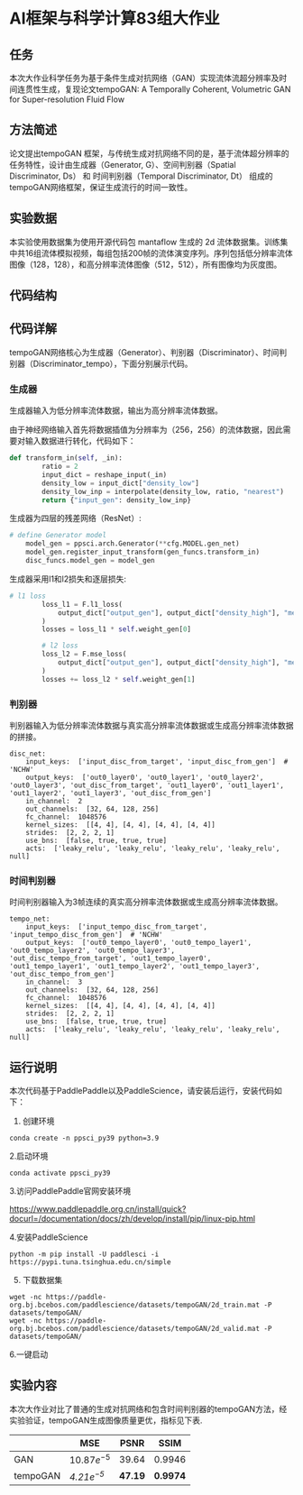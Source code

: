 # AI框架与科学计算83组大作业

## 任务

本次大作业科学任务为基于条件生成对抗网络（GAN）实现流体流超分辨率及时间连贯性生成，复现论文tempoGAN: A Temporally Coherent, Volumetric GAN for Super-resolution Fluid Flow

## 方法简述

论文提出tempoGAN 框架，与传统生成对抗网络不同的是，基于流体超分辨率的任务特性，设计由生成器（Generator, G）、空间判别器（Spatial Discriminator, Ds） 和 时间判别器（Temporal Discriminator, Dt） 组成的tempoGAN网络框架，保证生成流行的时间一致性。

## 实验数据

本实验使用数据集为使用开源代码包 mantaflow 生成的 2d 流体数据集。训练集中共16组流体模拟视频，每组包括200帧的流体演变序列。序列包括低分辨率流体图像（128，128），和高分辨率流体图像（512，512），所有图像均为灰度图。

## 代码结构



## 代码详解

tempoGAN网络核心为生成器（Generator）、判别器（Discriminator）、时间判别器（Discriminator_tempo），下面分别展示代码。

### 生成器

生成器输入为低分辨率流体数据，输出为高分辨率流体数据。

由于神经网络输入首先将数据插值为分辨率为（256，256）的流体数据，因此需要对输入数据进行转化，代码如下：

```python
def transform_in(self, _in):
        ratio = 2
        input_dict = reshape_input(_in)
        density_low = input_dict["density_low"]
        density_low_inp = interpolate(density_low, ratio, "nearest")
        return {"input_gen": density_low_inp}
```

生成器为四层的残差网络（ResNet）:

```python
# define Generator model
    model_gen = ppsci.arch.Generator(**cfg.MODEL.gen_net)
    model_gen.register_input_transform(gen_funcs.transform_in)
    disc_funcs.model_gen = model_gen
```

生成器采用l1和l2损失和逐层损失:

```python
# l1 loss
        loss_l1 = F.l1_loss(
            output_dict["output_gen"], output_dict["density_high"], "mean"
        )
        losses = loss_l1 * self.weight_gen[0]

        # l2 loss
        loss_l2 = F.mse_loss(
            output_dict["output_gen"], output_dict["density_high"], "mean"
        )
        losses += loss_l2 * self.weight_gen[1]
```

### 判别器

判别器输入为低分辨率流体数据与真实高分辨率流体数据或生成高分辨率流体数据的拼接。

```
disc_net:
    input_keys:  ['input_disc_from_target', 'input_disc_from_gen']  # 'NCHW'
    output_keys:  ['out0_layer0', 'out0_layer1', 'out0_layer2', 'out0_layer3', 'out_disc_from_target', 'out1_layer0', 'out1_layer1', 'out1_layer2', 'out1_layer3', 'out_disc_from_gen']
    in_channel:  2
    out_channels:  [32, 64, 128, 256]
    fc_channel:  1048576
    kernel_sizes:  [[4, 4], [4, 4], [4, 4], [4, 4]]
    strides:  [2, 2, 2, 1]
    use_bns:  [false, true, true, true]
    acts:  ['leaky_relu', 'leaky_relu', 'leaky_relu', 'leaky_relu', null]
```

### 时间判别器

时间判别器输入为3帧连续的真实高分辨率流体数据或生成高分辨率流体数据。

```
tempo_net:
    input_keys:  ['input_tempo_disc_from_target', 'input_tempo_disc_from_gen']  # 'NCHW'
    output_keys:  ['out0_tempo_layer0', 'out0_tempo_layer1', 'out0_tempo_layer2', 'out0_tempo_layer3', 'out_disc_tempo_from_target', 'out1_tempo_layer0', 'out1_tempo_layer1', 'out1_tempo_layer2', 'out1_tempo_layer3', 'out_disc_tempo_from_gen']
    in_channel:  3
    out_channels:  [32, 64, 128, 256]
    fc_channel:  1048576
    kernel_sizes:  [[4, 4], [4, 4], [4, 4], [4, 4]]
    strides:  [2, 2, 2, 1]
    use_bns:  [false, true, true, true]
    acts:  ['leaky_relu', 'leaky_relu', 'leaky_relu', 'leaky_relu', null]
```

## 运行说明

本次代码基于PaddlePaddle以及PaddleScience，请安装后运行，安装代码如下：
1. 创建环境

```
conda create -n ppsci_py39 python=3.9
```

2.启动环境

```
conda activate ppsci_py39
```

3.访问PaddlePaddle官网安装环境

https://www.paddlepaddle.org.cn/install/quick?docurl=/documentation/docs/zh/develop/install/pip/linux-pip.html

4.安装PaddleScience

```
python -m pip install -U paddlesci -i https://pypi.tuna.tsinghua.edu.cn/simple
```

5. 下载数据集

```
wget -nc https://paddle-org.bj.bcebos.com/paddlescience/datasets/tempoGAN/2d_train.mat -P datasets/tempoGAN/
wget -nc https://paddle-org.bj.bcebos.com/paddlescience/datasets/tempoGAN/2d_valid.mat -P datasets/tempoGAN/
```

6.一键启动

## 实验内容

本次大作业对比了普通的生成对抗网络和包含时间判别器的tempoGAN方法，经实验验证，tempoGAN生成图像质量更优，指标见下表.

|          | MSE                 | PSNR            | SSIM             |
| -------- | ------------------- | --------------- | ---------------- |
| GAN      | $10.87e^{-5}$     | 39.64           | 0.9946           |
| tempoGAN |  *$4.21e^{-5}$* | **47.19** | **0.9974** |
